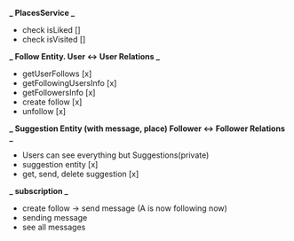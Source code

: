 **_ PlacesService _**

- check isLiked []
- check isVisited []

**_ Follow Entity. User <-> User Relations _**

- getUserFollows [x]
- getFollowingUsersInfo [x]
- getFollowersInfo [x]
- create follow [x]
- unfollow [x]

**_ Suggestion Entity (with message, place) Follower <-> Follower Relations _**

- Users can see everything but Suggestions(private)
- suggestion entity [x]
- get, send, delete suggestion [x]

**_ subscription _**

- create follow -> send message (A is now following now)
- sending message
- see all messages
